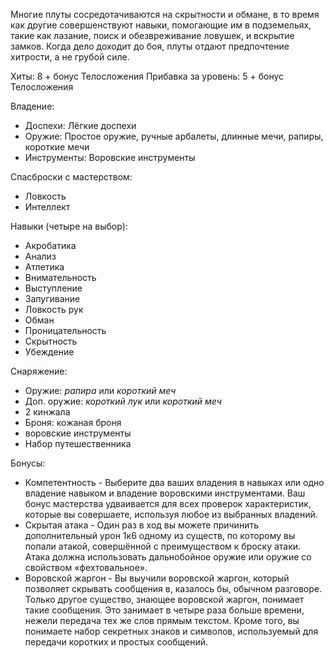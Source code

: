 Многие плуты сосредотачиваются на скрытности и обмане, в то время как другие совершенствуют навыки, помогающие им в подземельях, такие как лазание, поиск и обезвреживание ловушек, и вскрытие замков. Когда дело доходит до боя, плуты отдают предпочтение хитрости, а не грубой силе.

Хиты: 8 + бонус Телосложения
Прибавка за уровень: 5 + бонус Телосложения

Владение:
- Доспехи: Лёгкие доспехи
- Оружие: Простое оружие, ручные арбалеты, длинные мечи, рапиры, короткие мечи
- Инструменты: Воровские инструменты

Спасброски с мастерством:
- Ловкость
- Интеллект

Навыки (четыре на выбор):
- Акробатика
- Анализ
- Атлетика
- Внимательность
- Выступление
- Запугивание
- Ловкость рук
- Обман
- Проницательность
- Скрытность
- Убеждение

Снаряжение:
- Оружие: *рапира* или *короткий меч*
- Доп. оружие: *короткий лук* или *короткий меч*
- 2 кинжала
- Броня: кожаная броня
- воровские инструменты
- Набор путешественника

Бонусы:
- Компетентность - Выберите два ваших владения в навыках или одно владение навыком и владение воровскими инструментами. Ваш бонус мастерства удваивается для всех проверок характеристик, которые вы совершаете, используя любое из выбранных владений.
- Скрытая атака - Один раз в ход вы можете причинить дополнительный урон 1к6 одному из существ, по которому вы попали атакой, совершённой с преимуществом к броску атаки. Атака должна использовать дальнобойное оружие или оружие со свойством «фехтовальное».
- Воровской жаргон - Вы выучили воровской жаргон, который позволяет скрывать сообщения в, казалось бы, обычном разговоре. Только другое существо, знающее воровской жаргон, понимает такие сообщения. Это занимает в четыре раза больше времени, нежели передача тех же слов прямым текстом. Кроме того, вы понимаете набор секретных знаков и символов, используемый для передачи коротких и простых сообщений.